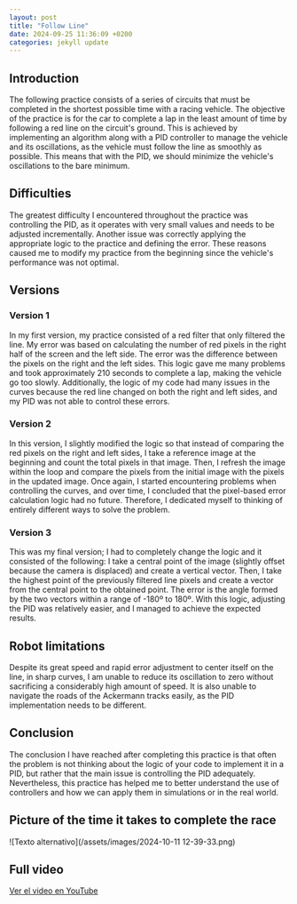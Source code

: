 ```yaml
---
layout: post
title: "Follow Line"
date: 2024-09-25 11:36:09 +0200
categories: jekyll update
---
```



## Introduction

The following practice consists of a series of circuits that must be completed in the shortest possible time with a racing vehicle. The objective of the practice is for the car to complete a lap in the least amount of time by following a red line on the circuit's ground. This is achieved by implementing an algorithm along with a PID controller to manage the vehicle and its oscillations, as the vehicle must follow the line as smoothly as possible. This means that with the PID, we should minimize the vehicle's oscillations to the bare minimum.

## Difficulties

The greatest difficulty I encountered throughout the practice was controlling the PID, as it operates with very small values and needs to be adjusted incrementally. Another issue was correctly applying the appropriate logic to the practice and defining the error. These reasons caused me to modify my practice from the beginning since the vehicle's performance was not optimal.

## Versions

### Version 1

In my first version, my practice consisted of a red filter that only filtered the line. My error was based on calculating the number of red pixels in the right half of the screen and the left side. The error was the difference between the pixels on the right and the left sides. This logic gave me many problems and took approximately 210 seconds to complete a lap, making the vehicle go too slowly. Additionally, the logic of my code had many issues in the curves because the red line changed on both the right and left sides, and my PID was not able to control these errors.

### Version 2

In this version, I slightly modified the logic so that instead of comparing the red pixels on the right and left sides, I take a reference image at the beginning and count the total pixels in that image. Then, I refresh the image within the loop and compare the pixels from the initial image with the pixels in the updated image. Once again, I started encountering problems when controlling the curves, and over time, I concluded that the pixel-based error calculation logic had no future. Therefore, I dedicated myself to thinking of entirely different ways to solve the problem.

### Version 3

This was my final version; I had to completely change the logic and it consisted of the following: I take a central point of the image (slightly offset because the camera is displaced) and create a vertical vector. Then, I take the highest point of the previously filtered line pixels and create a vector from the central point to the obtained point. The error is the angle formed by the two vectors within a range of -180º to 180º. With this logic, adjusting the PID was relatively easier, and I managed to achieve the expected results.

## Robot limitations

Despite its great speed and rapid error adjustment to center itself on the line, in sharp curves, I am unable to reduce its oscillation to zero without sacrificing a considerably high amount of speed. It is also unable to navigate the roads of the Ackermann tracks easily, as the PID implementation needs to be different.

## Conclusion

The conclusion I have reached after completing this practice is that often the problem is not thinking about the logic of your code to implement it in a PID, but rather that the main issue is controlling the PID adequately. Nevertheless, this practice has helped me to better understand the use of controllers and how we can apply them in simulations or in the real world.

## Picture of the time it takes to complete the race

![Texto alternativo](/assets/images/2024-10-11 12-39-33.png)

## Full video

[Ver el video en YouTube](https://youtu.be/3PXb2IvVoEk?si=-jHxxMAQegNu2f2a)
